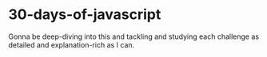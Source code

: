# 30-days-of-javascript


Gonna be deep-diving into this and tackling and studying each challenge as detailed and explanation-rich as I can.
